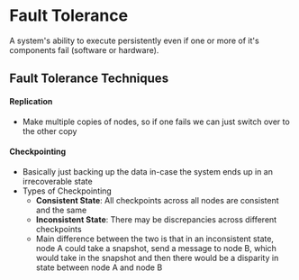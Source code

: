 # Fault Tolerance
A system's ability to execute persistently even if one or more of it's components fail (software or hardware).

## Fault Tolerance Techniques
#### Replication
- Make multiple copies of nodes, so if one fails we can just switch over to the other copy 
#### Checkpointing 
- Basically just backing up the data in-case the system ends up in an irrecoverable state
- Types of Checkpointing 
	- **Consistent State**: All checkpoints across all nodes are consistent and the same
	- **Inconsistent State**: There may be discrepancies across different checkpoints 
	- Main difference between the two is that in an inconsistent state, node A could take a snapshot, send a message to node B, which would take in the snapshot and then there would be a disparity in state between node A and node B